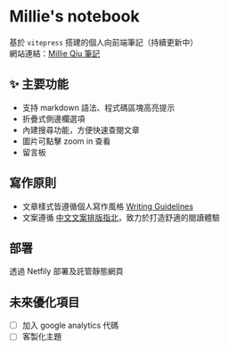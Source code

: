 # Millie's notebook
基於 `vitepress` 搭建的個人向前端筆記（持續更新中） <br>
網站連結：[Millie Qiu 筆記](https://millie-qiu-notebook.netlify.app/)

## ✨ 主要功能
- 支持 markdown 語法、程式碼區塊高亮提示
- 折疊式側邊欄選項
- 內建搜尋功能，方便快速查閱文章
- 圖片可點擊 zoom in 查看
- 留言板

## 寫作原則
- 文章樣式皆遵循個人寫作風格 [Writing Guidelines](https://millie-qiu-notebook.netlify.app/writing-guidelines.html) <br>
- 文案遵循 [中文文案排版指北](https://github.com/sparanoid/chinese-copywriting-guidelines)，致力於打造舒適的閱讀體驗

## 部署
透過 Netfily 部署及託管靜態網頁

## 未來優化項目
- [ ] 加入 google analytics 代碼
- [ ] 客製化主題
